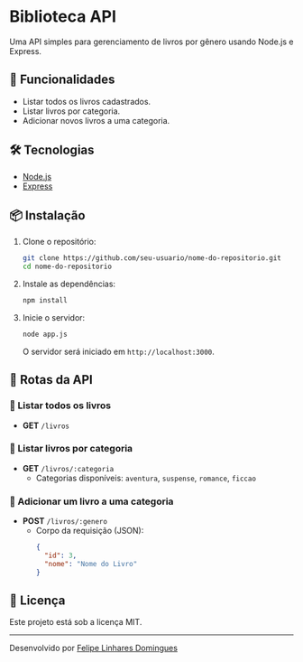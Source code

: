 # Biblioteca API

Uma API simples para gerenciamento de livros por gênero usando Node.js e Express.

## 🚀 Funcionalidades

- Listar todos os livros cadastrados.
- Listar livros por categoria.
- Adicionar novos livros a uma categoria.

## 🛠 Tecnologias

- [Node.js](https://nodejs.org/)
- [Express](https://expressjs.com/)

## 📦 Instalação

1. Clone o repositório:
   ```sh
   git clone https://github.com/seu-usuario/nome-do-repositorio.git
   cd nome-do-repositorio
   ```

2. Instale as dependências:
   ```sh
   npm install
   ```

3. Inicie o servidor:
   ```sh
   node app.js
   ```
   O servidor será iniciado em `http://localhost:3000`.

## 📌 Rotas da API

### 🔹 Listar todos os livros
- **GET** `/livros`

### 🔹 Listar livros por categoria
- **GET** `/livros/:categoria`
  - Categorias disponíveis: `aventura`, `suspense`, `romance`, `ficcao`

### 🔹 Adicionar um livro a uma categoria
- **POST** `/livros/:genero`
  - Corpo da requisição (JSON):
    ```json
    {
      "id": 3,
      "nome": "Nome do Livro"
    }
    ```

## 📄 Licença

Este projeto está sob a licença MIT.

---

Desenvolvido por [Felipe Linhares Domingues](https://github.com/felinharess)

